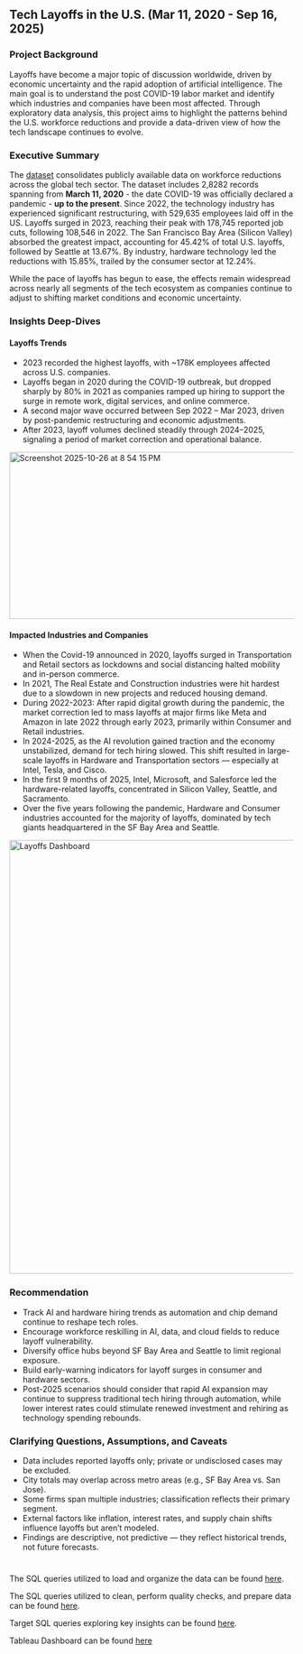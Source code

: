 ## Tech Layoffs in the U.S. (Mar 11, 2020 - Sep 16, 2025)

### Project Background

Layoffs have become a major topic of discussion worldwide, driven by economic uncertainty and the rapid adoption of artificial intelligence.  The main goal is to understand the post COVID-19 labor market and identify which industries and companies have been most affected. Through exploratory data analysis, this project aims to highlight the patterns behind the U.S. workforce reductions and provide a data-driven view of how the tech landscape continues to evolve.

### Executive Summary

The [dataset](https://www.kaggle.com/datasets/swaptr/layoffs-2022) consolidates publicly available data on workforce reductions across the global tech sector.  The dataset includes 2,8282 records spanning from **March 11, 2020** - the date COVID-19 was officially declared a pandemic - **up to the present**. Since 2022, the technology industry has experienced significant restructuring, with 529,635 employees laid off in the US. Layoffs surged in 2023, reaching their peak with 178,745 reported job cuts, following 108,546 in 2022. The San Francisco Bay Area (Silicon Valley) absorbed the greatest impact, accounting for 45.42% of total U.S. layoffs, followed by Seattle at 13.67%. By industry, hardware technology led the reductions with 15.85%, trailed by the consumer sector at 12.24%.

While the pace of layoffs has begun to ease, the effects remain widespread across nearly all segments of the tech ecosystem as companies continue to adjust to shifting market conditions and economic uncertainty.


### Insights Deep-Dives
#### Layoffs Trends
- 2023 recorded the highest layoffs, with ~178K employees affected across U.S. companies.
- Layoffs began in 2020 during the COVID-19 outbreak, but dropped sharply by 80% in 2021 as companies ramped up hiring to support the surge in remote work, digital services, and online commerce.
- A second major wave occurred between Sep 2022 – Mar 2023, driven by post-pandemic restructuring and economic adjustments.
- After 2023, layoff volumes declined steadily through 2024–2025, signaling a period of market correction and operational balance.
<img width="875" height="296" alt="Screenshot 2025-10-26 at 8 54 15 PM" src="https://github.com/user-attachments/assets/0f50a2c8-cc0c-4939-8608-42b98a4effb5" />

#### Impacted Industries and Companies
- When the Covid-19 announced in 2020, layoffs surged in Transportation and Retail sectors as lockdowns and social distancing halted mobility and in-person commerce.
- In 2021, The Real Estate and Construction industries were hit hardest due to a slowdown in new projects and reduced housing demand.
- During 2022-2023: After rapid digital growth during the pandemic, the market correction led to mass layoffs at major firms like Meta and Amazon in late 2022 through early 2023, primarily within Consumer and Retail industries.
- In 2024-2025, as the AI revolution gained traction and the economy unstabilized, demand for tech hiring slowed. This shift resulted in large-scale layoffs in Hardware and Transportation sectors — especially at Intel, Tesla, and Cisco.
- In the first 9 months of 2025, Intel, Microsoft, and Salesforce led the hardware-related layoffs, concentrated in Silicon Valley, Seattle, and Sacramento.
- Over the five years following the pandemic, Hardware and Consumer industries accounted for the majority of layoffs, dominated by tech giants headquartered in the SF Bay Area and Seattle.
<img width="1319" height="769" alt="Layoffs Dashboard" src="https://github.com/user-attachments/assets/af46a5c8-29d3-4148-bc31-fc9a95987541" />


### Recommendation
- Track AI and hardware hiring trends as automation and chip demand continue to reshape tech roles.
- Encourage workforce reskilling in AI, data, and cloud fields to reduce layoff vulnerability.
- Diversify office hubs beyond SF Bay Area and Seattle to limit regional exposure.
- Build early-warning indicators for layoff surges in consumer and hardware sectors.
- Post-2025 scenarios should consider that rapid AI expansion may continue to suppress traditional tech hiring through automation, while lower interest rates could stimulate renewed investment and rehiring as technology spending rebounds.

### Clarifying Questions, Assumptions, and Caveats
- Data includes reported layoffs only; private or undisclosed cases may be excluded.
- City totals may overlap across metro areas (e.g., SF Bay Area vs. San Jose).
- Some firms span multiple industries; classification reflects their primary segment.
- External factors like inflation, interest rates, and supply chain shifts influence layoffs but aren’t modeled.
- Findings are descriptive, not predictive — they reflect historical trends, not future forecasts.

#

The SQL queries utilized to load and organize the data can be found [here](https://github.com/hna778/SQL-Porfoio/blob/main/Layoffs/layoffs_Loading.sql).

The SQL queries utilized to clean, perform quality checks, and prepare data can be found [here](https://github.com/hna778/SQL-Porfoio/blob/main/Layoffs/layoffs_DataCleaning.sql).

Target SQL queries exploring key insights can be found [here](https://github.com/hna778/SQL-Porfoio/blob/main/Layoffs/layofss_targetQuestions.sql).

Tableau Dashboard can be found [here](https://public.tableau.com/views/Book2_17615238901260/Dashboard1?:language=en-US&publish=yes&:sid=&:redirect=auth&:display_count=n&:origin=viz_share_link)

